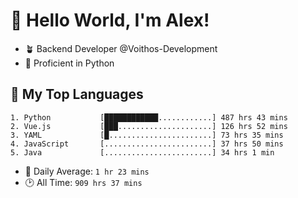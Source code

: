 # 👋 Hello World, I'm Alex!

- 🪴 Backend Developer @Voithos-Development
- 🐍 Proficient in Python

## 💚 My Top Languages
```
1. Python           [████████████............] 487 hrs 43 mins
2. Vue.js           [███.....................] 126 hrs 52 mins
3. YAML             [█.......................] 73 hrs 35 mins
4. JavaScript       [........................] 37 hrs 50 mins
5. Java             [........................] 34 hrs 1 min
```
- 💪 Daily Average: `1 hr 23 mins`
- 🕑 All Time: `909 hrs 37 mins`